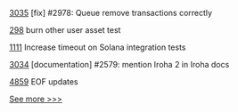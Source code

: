 
[3035](https://github.com/hyperledger/iroha/pull/3035) [fix] #2978: Queue remove transactions correctly 

[298](https://github.com/hyperledger/iroha-java/pull/298) burn other user asset test

[1111](https://github.com/hyperledger/solang/pull/1111) Increase timeout on Solana integration tests

[3034](https://github.com/hyperledger/iroha/pull/3034) [documentation] #2579: mention Iroha 2 in Iroha docs

[4859](https://github.com/hyperledger/besu/pull/4859) EOF updates


[See more >>>](https://start-here.hyperledger.org/pull-requests)
